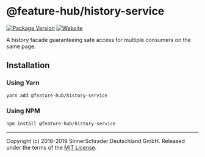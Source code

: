 # @feature-hub/history-service

[![Package Version][package-badge]][package-npm]
[![Website][website-badge]][website]

A history facade guaranteeing safe access for multiple consumers on the same
page.

## Installation

### Using Yarn

```sh
yarn add @feature-hub/history-service
```

### Using NPM

```sh
npm install @feature-hub/history-service
```

---

Copyright (c) 2018-2019 SinnerSchrader Deutschland GmbH. Released under the
terms of the [MIT License][license].

[license]: https://github.com/sinnerschrader/feature-hub/blob/master/LICENSE
[package-badge]: https://img.shields.io/npm/v/@feature-hub/history-service.svg
[package-npm]: https://www.npmjs.com/package/@feature-hub/history-service
[website]: https://feature-hub.netlify.com/
[website-badge]:
  https://img.shields.io/badge/website-Feature%20Hub-%234502da.svg

